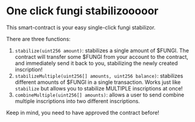 # One click fungi stabilizooooor

This smart-contract is your easy single-click fungi stabilizor.

There are three functions:
1. `stabilize(uint256 amount)`: stabilizes a single amount of $FUNGI. The contract will transfer some $FUNGI from your account to the contract, and immediately send it back to you, stabilizing the newly created inscription!
2. `stabilizeMultiple(uint256[] amounts, uint256 balance)`: stabilizes different amounts of $FUNGI in a single transaction. Works just like `stabilize` but allows you to stabilize MULTIPLE inscriptions at once!
3. `combineMultiple(uint256[] amounts)`: allows a user to send combine multiple inscriptions into two different inscriptions.

Keep in mind, you need to have approved the contract before!